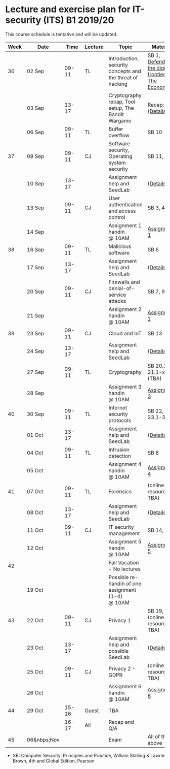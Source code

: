 # Lecture and exercise plan for IT-security (ITS) B1 2019/20

This course schedule is tentative and will be updated.

| Week | Date        | &nbsp;Time&nbsp; | Lecture | Topic                                                     | Material                                     |
| ---- | ----        | -----            | ------- | -----                                                     | --------                                     |
| 36   | 02 Sep      | 09-11            | TL      | Introduction, security concepts and the threat of hacking | SB 1, [Defending the digital frontier, The Economist](https://www.economist.com/sites/default/files/20140712_cyber-security.pdf)                 |
|      | 03 Sep      | 13-17            |         | Cryptography recap, Tool setup, The Bandit Wargame        | Recap: SB, [(Details)](exercises/exercise1.md) 2                                  |
|      | 06 Sep      | 09-11            | TL      | Buffer overflow                                           | SB 10                                        |
| 37   | 09 Sep      | 09-11            | CJ      | Software security, Operating system security              | SB 11, 12                                    |
|      | 10 Sep      | 13-17            |         | Assignment help and SeedLab                               | [(Details)](exercises/exercise2.md)                                              |
|      | 13 Sep      | 09-11            | CJ      | User authentication and access control                    | SB 3, 4                                      |
|      | 14 Sep      |                  |         | Assignment 1 handin @ 10AM                                | [Assignment 1](assignments/assignment1.md)   |
| 38   | 16 Sep      | 09-11            | TL      | Malicious software                                        | SB 6                                         |
|      | 17 Sep      | 13-17            |         | Assignment help and SeedLab                               | [(Details)](exercises/exercise3.md)                                              |
|      | 20 Sep      | 09-11            | CJ      | Firewalls and denial-of-service attacks                   | SB 7, 9                                      |
|      | 21 Sep      |                  |         | Assignment 2 handin @ 10AM                                | [Assignment 2](assignments/assignment2.md)   |
| 39   | 23 Sep      | 09-11            | CJ      | Cloud and IoT                                             | SB 13                                        |
|      | 24 Sep      | 13-17            |         | Assignment help and SeedLab                               | [(Details)](exercises/exercise4.md)                                              |
|      | 27 Sep      | 09-11            | TL      | Cryptography                                              | SB 20.1-x, 21.1-x (TBA)                      |
|      | 28 Sep      |                  |         | Assignment 3 handin @ 10AM                                | [Assignment 3](assignments/assignment3.md)|
| 40   | 30 Sep      | 09-11            | TL      | Internet security protocols                               | SB 22, 23.1-3                                |
|      | 01 Oct      | 13-17            |         | Assignment help and SeedLab                               | [(Details)](exercises/exercise5.md)                                              |
|      | 04 Oct      | 09-11            | TL      | Intrusion detection                                       | SB 8                                         |
|      | 05 Oct      |                  |         | Assignment 4 handin @ 10AM                                | [Assignment 4](assignments/assignment4.md) |
| 41   | 07 Oct      | 09-11            | TL      | Forensics                                                 | (online resource, TBA)                       |
|      | 08 Oct      | 13-17            |         | Assignment help and SeedLab                               | [(Details)](exercises/exercise6.md)                                              |
|      | 11 Oct      | 09-11            | CJ      | IT security management                                    | SB 14, 15                                    |
|      | 12 Oct      |                  |         | Assignment 5 handin @ 10AM                                | [Assignment 5](assignments/assignment5.md) |
| 42   |             |                  |         | Fall Vacation - No lectures                               |                                              |
|      | 19 Oct      |                  |         | Possible re-handin of one assignment (1-4) @ 10AM         |                                              |
| 43   | 22 Oct      | 09-11            | CJ      | Privacy 1                                                 | SB 19, (online resource, TBA)                |
|      | 23 Oct      | 13-17            |         | Assignment help and possible SeedLab                      | [(Details)](exercises/exercise7.md)                                              |
|      | 25 Oct      | 09-11            | CJ      | Privacy 2 - GDPR                                          | (online resource, TBA)                       |
|      | 26 Oct      |                  |         | Assignment 6 handin @ 10AM                                | [Assignment 6](assignments/assignment6.md) |
| 44   | 29 Oct      | 15-16            | Guest   | TBA                                                       |                                              |
|      |             | 16-17            | All     | Recap and Q/A                                             |                                              |
| 45   | 06&nbps;Nov |                  |         | Exam                                                      | All of the above                             |


* SB: Computer Security: Principles and Practice, William Stalling & Lawrie Brown, 4th and Global Edition, Pearson

